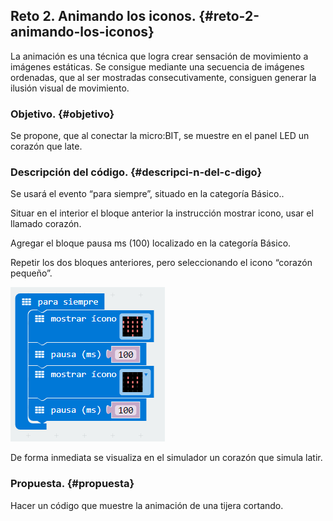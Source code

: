 ## Reto 2\. Animando los iconos. {#reto-2-animando-los-iconos}

La animación es una técnica que logra crear sensación de movimiento a imágenes estáticas. Se consigue mediante una secuencia de imágenes ordenadas, que al ser mostradas consecutivamente,  consiguen generar la ilusión visual de movimiento.

### Objetivo. {#objetivo}

Se propone, que al conectar la micro:BIT, se muestre en el panel LED un corazón que late.

### Descripción del código. {#descripci-n-del-c-digo}

Se usará el evento “para siempre”, situado en la categoría Básico..

Situar en el interior el bloque anterior la instrucción mostrar icono, usar el llamado corazón.

Agregar el bloque pausa ms (100) localizado en la categoría Básico.

Repetir los dos bloques anteriores, pero seleccionando el icono “corazón pequeño”.

![](../images/image45.png)

De forma inmediata se visualiza en el simulador un corazón que simula latir.

### Propuesta. {#propuesta}

Hacer un código que muestre la animación de una tijera cortando.